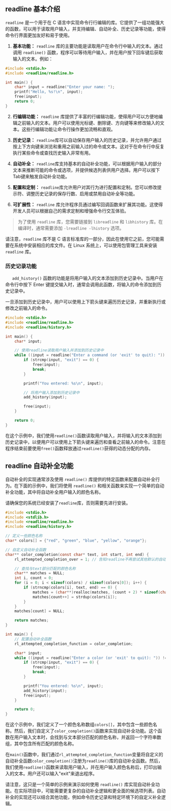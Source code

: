 ##  readline 基本介绍
`readline` 是一个用于在 C 语言中实现命令行行编辑的库。它提供了一组功能强大的函数，可以用于读取用户输入，并支持编辑、自动补全、历史记录等功能，使得命令行界面更加友好和易于使用。

1. **基本功能：** `readline` 库的主要功能是读取用户在命令行中输入的文本。通过调用 `readline()` 函数，程序可以等待用户输入，并在用户按下回车键后获取输入的文本。例如：
```c
#include <stdio.h>
#include <readline/readline.h>

int main() {
    char* input = readline("Enter your name: ");
    printf("Hello, %s!\n", input);
    free(input);
    return 0;
}

```

2. **行编辑功能：** `readline` 库提供了丰富的行编辑功能，使得用户可以方便地编辑之前输入的文本。用户可以使用光标键、删除键、方向键等来修改输入的文本。这些行编辑功能让命令行操作更加流畅和直观。
    
3. **历史记录：** `readline`库可以自动保存用户输入的历史记录，并允许用户通过按上下方向键来浏览和重用之前输入过的命令或文本。这对于在命令行中反复执行某些命令或查找历史输入非常有用。
    
4. **自动补全：** `readline`库支持基本的自动补全功能，可以根据用户输入的部分文本来推断可能的命令或选项，并提供候选列表供用户选择。用户可以按下Tab键来触发自动补全功能。
    
5. **配置和定制：** `readline`库允许用户对其行为进行配置和定制。您可以修改提示符、调整历史记录的保存行数、启用或禁用自动补全等功能。
    
6. **可扩展性：** `readline` 库允许程序员通过编写回调函数来扩展其功能。这使得开发人员可以根据自己的需求定制和增强命令行交互体验。

>为了使用 `readline` 库，您需要链接到 `libreadline` 和 `libhistory` 库。在编译时，通常需要添加 `-lreadline -lhistory` 选项。
>
请注意，`readline` 库不是 C 语言标准库的一部分，因此在使用它之前，您可能需要在系统中安装相应的库文件。在 Linux 系统上，可以使用包管理工具来安装 `readline` 库。


### 历史记录功能


`   add_history()` 函数的功能是将用户输入的文本添加到历史记录中。当用户在命令行中按下 Enter 键提交输入时，通常会调用此函数，将输入的命令添加到历史记录中。

一旦添加到历史记录中，用户可以使用上下箭头键来遍历历史记录，并重新执行或修改之前输入的命令。
```c
#include <stdio.h>
#include <readline/readline.h>
#include <readline/history.h>

int main() {
    char* input;

    // 使用readline读取用户输入并添加到历史记录中
    while ((input = readline("Enter a command (or 'exit' to quit): ")) != NULL) {
        if (strcmp(input, "exit") == 0) {
            free(input);
            break;
        }

        printf("You entered: %s\n", input);

        // 将用户输入添加到历史记录中
        add_history(input);

        free(input);
    }

    return 0;
}

```
在这个示例中，我们使用`readline()`函数读取用户输入，并将输入的文本添加到历史记录中，以便用户可以使用上下箭头键来遍历和查看之前输入的命令。注意在程序结束前要使用`free()`函数释放通过`readline()`获得的动态分配的内存。

## readline 自动补全功能
自动补全的实现通常涉及使用 `readline()` 库提供的特定函数来配置自动补全行为。在下面的示例中，我们将使用 `readline()` 和相关函数来实现一个简单的自动补全功能，其中将自动补全用户输入的颜色名称。

请确保您的系统已经安装了`readline`库，否则需要先进行安装。
```c
#include <stdio.h>
#include <stdlib.h>
#include <readline/readline.h>
#include <readline/history.h>

// 定义一些颜色名称
char* colors[] = {"red", "green", "blue", "yellow", "orange"};

// 自定义自动补全函数
char** color_completion(const char* text, int start, int end) {
    rl_attempted_completion_over = 1; // 告知readline不再尝试其他默认的自动补全方式

    // 查找与text部分匹配的颜色名称
    char** matches = NULL;
    int i, count = 0;
    for (i = 0; i < sizeof(colors) / sizeof(colors[0]); i++) {
        if (strncmp(colors[i], text, end) == 0) {
            matches = (char**)realloc(matches, (count + 2) * sizeof(char*));
            matches[count++] = strdup(colors[i]);
        }
    }
    matches[count] = NULL;

    return matches;
}

int main() {
    // 配置自动补全函数
    rl_attempted_completion_function = color_completion;

    char* input;
    while ((input = readline("Enter a color (or 'exit' to quit): ")) != NULL) {
        if (strcmp(input, "exit") == 0) {
            free(input);
            break;
        }

        printf("You entered: %s\n", input);
        add_history(input);
        free(input);
    }

    return 0;
}

```



在这个示例中，我们定义了一个颜色名称数组`colors[]`，其中包含一些颜色名称。然后，我们自定义了`color_completion()`函数来实现自动补全功能。这个函数在用户输入文本时，会找到与文本部分匹配的颜色名称，并返回一个字符串数组，其中包含所有匹配的颜色名称。

在`main()`函数中，我们通过`rl_attempted_completion_function`变量将自定义的自动补全函数`color_completion()`注册为`readline()`库的自动补全函数。然后，我们使用`readline()`函数来读取用户输入，并在用户输入颜色名称后，打印出输入的文本。用户还可以输入"exit"来退出程序。

请注意，这只是一个简单的示例来演示如何使用 `readline()` 库实现自动补全功能。在实际项目中，可能需要更复杂的自动补全逻辑和更全面的候选项列表。自动补全的实现还可以结合其他功能，例如命令历史记录和特定环境下的自定义补全逻辑。

